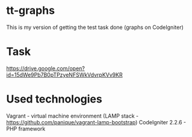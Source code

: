 # tt-graphs
This is my version of getting the test task done (graphs on СodeIgniter)

# Task
https://drive.google.com/open?id=15dWe9Pb7B0pTPzyeNFSWkVdvrpKVv9KR

# Used technologies
Vagrant - virtual machine environment (LAMP stack - https://github.com/panique/vagrant-lamp-bootstrap)
CodeIgniter 2.2.6 - PHP framework
